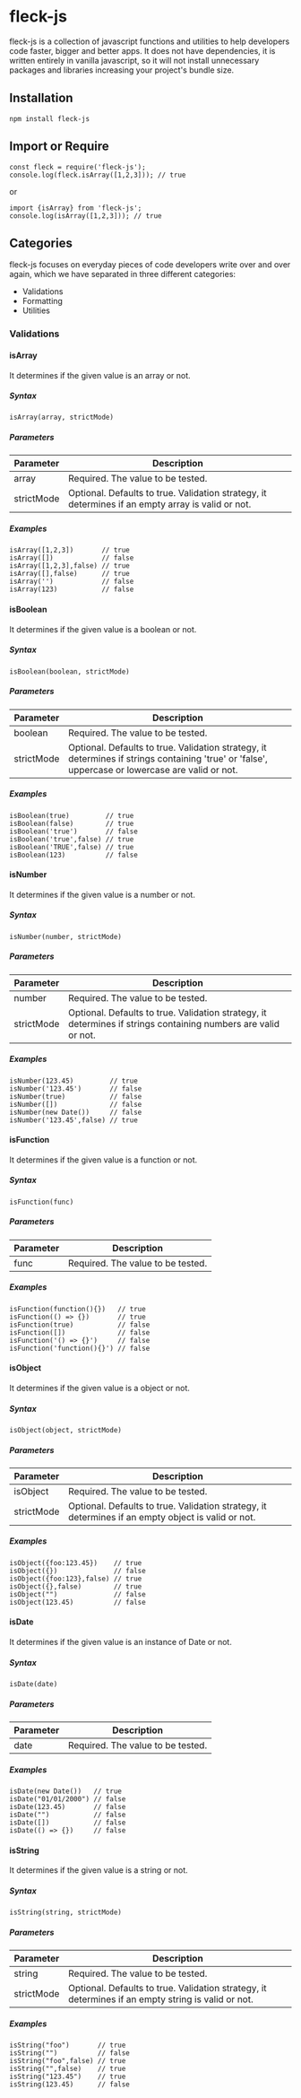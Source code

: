 # fleck-js

fleck-js is a collection of javascript functions and utilities to help developers code faster, bigger and better apps. It does not have dependencies, it is written entirely in vanilla javascript, so it will not install unnecessary packages and libraries increasing your project's bundle size.

## Installation

`npm install fleck-js`

## Import or Require

```
const fleck = require('fleck-js');
console.log(fleck.isArray([1,2,3])); // true
```

or 

```
import {isArray} from 'fleck-js';
console.log(isArray([1,2,3])); // true
```

## Categories

fleck-js focuses on everyday pieces of code developers write over and over again, which we have separated in three different categories:

- Validations
- Formatting
- Utilities

### Validations

#### isArray

It determines if the given value is an array or not.

##### Syntax

`isArray(array, strictMode)`
  
##### Parameters

|Parameter       |Description                      |
|----------------|---------------------------------|
|array           |Required. The value to be tested.|
|strictMode      |Optional. Defaults to true. Validation strategy, it determines if an empty array is valid or not.|

##### Examples

```
isArray([1,2,3])       // true
isArray([])            // false
isArray([1,2,3],false) // true
isArray([],false)      // true
isArray('')            // false
isArray(123)           // false
```

#### isBoolean

It determines if the given value is a boolean or not.

##### Syntax

`isBoolean(boolean, strictMode)`
  
##### Parameters

|Parameter       |Description                      |
|----------------|---------------------------------|
|boolean         |Required. The value to be tested.|
|strictMode      |Optional. Defaults to true. Validation strategy, it determines if strings containing 'true' or 'false', uppercase or lowercase are valid or not.|

##### Examples

```
isBoolean(true)         // true
isBoolean(false)        // true
isBoolean('true')       // false
isBoolean('true',false) // true
isBoolean('TRUE',false) // true
isBoolean(123)          // false
```

#### isNumber

It determines if the given value is a number or not.

##### Syntax

`isNumber(number, strictMode)`
  
##### Parameters

|Parameter       |Description                      |
|----------------|---------------------------------|
|number          |Required. The value to be tested.|
|strictMode      |Optional. Defaults to true. Validation strategy, it determines if strings containing numbers are valid or not.|

##### Examples

```
isNumber(123.45)         // true
isNumber('123.45')       // false
isNumber(true)           // false
isNumber([])             // false
isNumber(new Date())     // false
isNumber('123.45',false) // true
```

#### isFunction

It determines if the given value is a function or not.

##### Syntax

`isFunction(func)`
  
##### Parameters

|Parameter       |Description                      |
|----------------|---------------------------------|
|func            |Required. The value to be tested.|

##### Examples

```
isFunction(function(){})   // true
isFunction(() => {})       // true
isFunction(true)           // false
isFunction([])             // false
isFunction('() => {}')     // false
isFunction('function(){}') // false
```

#### isObject

It determines if the given value is a object or not.

##### Syntax

`isObject(object, strictMode)`
  
##### Parameters

|Parameter       |Description                      |
|----------------|---------------------------------|
|isObject        |Required. The value to be tested.|
|strictMode      |Optional. Defaults to true. Validation strategy, it determines if an empty object is valid or not.|

##### Examples

```
isObject({foo:123.45})    // true
isObject({})              // false
isObject({foo:123},false) // true
isObject({},false)        // true
isObject("")              // false
isObject(123.45)          // false
```

#### isDate

It determines if the given value is an instance of Date or not.

##### Syntax

`isDate(date)`
  
##### Parameters

|Parameter       |Description                      |
|----------------|---------------------------------|
|date            |Required. The value to be tested.|

##### Examples

```
isDate(new Date())   // true
isDate("01/01/2000") // false
isDate(123.45)       // false
isDate("")           // false
isDate([])           // false
isDate(() => {})     // false
```

#### isString

It determines if the given value is a string or not.

##### Syntax

`isString(string, strictMode)`
  
##### Parameters

|Parameter       |Description                      |
|----------------|---------------------------------|
|string          |Required. The value to be tested.|
|strictMode      |Optional. Defaults to true. Validation strategy, it determines if an empty string is valid or not.|

##### Examples

```
isString("foo")       // true
isString("")          // false
isString("foo",false) // true
isString("",false)    // true
isString("123.45")    // true
isString(123.45)      // false
```
